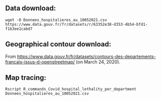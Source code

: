 ## Data download: ##

``wget -O Donnees_hospitalieres_au_10052021.csv https://www.data.gouv.fr/fr/datasets/r/63352e38-d353-4b54-bfd1-f1b3ee1cabd7``


## Geographical contour download: ##

From https://www.data.gouv.fr/fr/datasets/contours-des-departements-francais-issus-d-openstreetmap/ (on March 24, 2020).


## Map tracing: ##

``Rscript R_commands_Covid_hospital_lethality_per_department Donnees_hospitalieres_au_10052021.csv``
